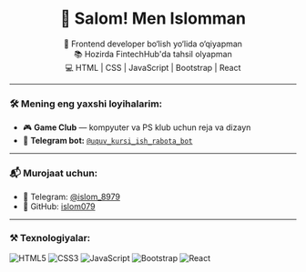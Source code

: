 <h1 align="center">👋 Salom! Men Islomman</h1>

<p align="center">
  🚀 Frontend developer bo‘lish yo‘lida o‘qiyapman<br/>
  📚 Hozirda FintechHub'da tahsil olyapman<br/>
  💻 HTML | CSS | JavaScript | Bootstrap | React
</p>

---

### 🛠️ Mening eng yaxshi loyihalarim:
- 🎮 **Game Club** — kompyuter va PS klub uchun reja va dizayn
- 🤖 **Telegram bot:** [`@uquv_kursi_ish_rabota_bot`](https://t.me/uquv_kursi_ish_rabota_bot)

---

### 📬 Murojaat uchun:
- 📱 Telegram: [@islom_8979](https://t.me/islom_8979)
- 🐙 GitHub: [islom079](https://github.com/islom079)

---

### ⚒️ Texnologiyalar:
![HTML5](https://img.shields.io/badge/-HTML5-E34F26?logo=html5&logoColor=fff&style=flat)
![CSS3](https://img.shields.io/badge/-CSS3-1572B6?logo=css3&logoColor=fff&style=flat)
![JavaScript](https://img.shields.io/badge/-JavaScript-F7DF1E?logo=javascript&logoColor=000&style=flat)
![Bootstrap](https://img.shields.io/badge/-Bootstrap-7952B3?logo=bootstrap&logoColor=fff&style=flat)
![React](https://img.shields.io/badge/-React-61DAFB?logo=react&logoColor=000&style=flat)
